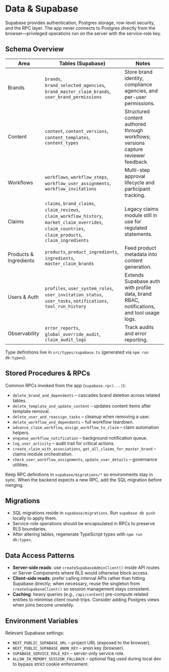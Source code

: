 # Data & Supabase

Supabase provides authentication, Postgres storage, row-level security, and the RPC layer. The app never connects to Postgres directly from the browser—privileged operations run on the server with the service-role key.

## Schema Overview

| Area | Tables (Supabase) | Notes |
|------|-------------------|-------|
| Brands | `brands`, `brand_selected_agencies`, `brand_master_claim_brands`, `user_brand_permissions` | Store brand identity, compliance agencies, and per-user permissions. |
| Content | `content`, `content_versions`, `content_templates`, `content_types` | Structured content authored through workflows; versions capture reviewer feedback. |
| Workflows | `workflows`, `workflow_steps`, `workflow_user_assignments`, `workflow_invitations` | Multi-step approval lifecycle and participant tracking. |
| Claims | `claims`, `brand_claims`, `claim_reviews`, `claim_workflow_history`, `market_claim_overrides`, `claim_countries`, `claim_products`, `claim_ingredients` | Legacy claims module still in use for regulated statements. |
| Products & Ingredients | `products`, `product_ingredients`, `ingredients`, `master_claim_brands` | Feed product metadata into content generation. |
| Users & Auth | `profiles`, `user_system_roles`, `user_invitation_status`, `user_tasks`, `notifications`, `tool_run_history` | Extends Supabase auth with profile data, brand RBAC, notifications, and tool usage logs. |
| Observability | `error_reports`, `global_override_audit`, `claim_audit_logs` | Track audits and error reporting. |

Type definitions live in `src/types/supabase.ts` (generated via `npm run db:types`).

## Stored Procedures & RPCs

Common RPCs invoked from the app (`supabase.rpc(...)`):

- `delete_brand_and_dependents` – cascades brand deletion across related tables.  
- `delete_template_and_update_content` – updates content items after template removal.  
- `delete_user_and_reassign_tasks` – cleanup when removing a user.  
- `delete_workflow_and_dependents` – full workflow teardown.  
- `advance_claim_workflow`, `assign_workflow_to_claim` – claim automation helpers.  
- `enqueue_workflow_notification` – background notification queue.  
- `log_user_activity` – audit trail for critical actions.  
- `create_claim_with_associations`, `get_all_claims_for_master_brand` – claims module orchestration.  
- `check_user_workflow_assignments`, `update_user_details` – governance utilities.

Keep RPC definitions in `supabase/migrations/*` so environments stay in sync. When the backend expects a new RPC, add the SQL migration before merging.

## Migrations

- SQL migrations reside in `supabase/migrations`. Run `supabase db push` locally to apply them.  
- Service-role operations should be encapsulated in RPCs to preserve RLS boundaries.  
- After altering tables, regenerate TypeScript types with `npm run db:types`.

## Data Access Patterns

- **Server-side reads**: use `createSupabaseAdminClient()` inside API routes or Server Components where RLS would otherwise block access.  
- **Client-side reads**: prefer calling internal APIs rather than hitting Supabase directly; when necessary, reuse the singleton from `createSupabaseClient()` so session management stays consistent.  
- **Caching**: heavy queries (e.g., `/api/content`) pre-compute related entities to minimise client round-trips. Consider adding Postgres views when joins become unwieldy.

## Environment Variables

Relevant Supabase settings:

- `NEXT_PUBLIC_SUPABASE_URL` – project URL (exposed to the browser).  
- `NEXT_PUBLIC_SUPABASE_ANON_KEY` – anon key (browser).  
- `SUPABASE_SERVICE_ROLE_KEY` – server-only service role.  
- `ALLOW_IN_MEMORY_SESSION_FALLBACK` – optional flag used during local dev to bypass strict cookie enforcement.
